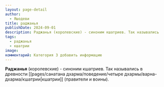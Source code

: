 ```yaml
---
layout: page-detail
author:
  - Яшодеви
title: раджанья
publishDate: 2024-09-01
description: Раджанья (королевские) - синоним кшатриев. Так назывались в древности кшатрии (правители и воины).
tags:
  - раджанья
  - кшатрии
image: 
комментарий: Категория 3 добавить информацию
---
```

**Раджанья** (королевские) - синоним кшатриев. Так назывались в древности [[pages/санатана дхарма/поведение/четыре дхармы/варна-дхарма/кшатрии|кшатрии]] (правители и воины).

